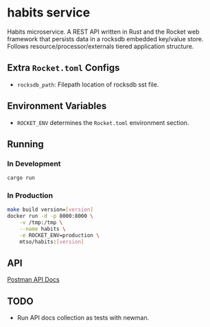 # habits service

Habits microservice. A REST API written in Rust and the Rocket web framework
that persists data in a rocksdb embedded key/value store.
Follows resource/processor/externals tiered application structure.

## Extra `Rocket.toml` Configs

- `rocksdb_path`: Filepath location of rocksdb sst file.

## Environment Variables

- `ROCKET_ENV` determines the `Rocket.toml` environment section.

## Running

### In Development

```bash
cargo run
```

### In Production

```bash
make build version=[version]
docker run -d -p 8000:8000 \
    -v /tmp:/tmp \
    --name habits \
    -e ROCKET_ENV=production \
    mtso/habits:[version]
```

## API

[Postman API Docs](https://documenter.getpostman.com/view/1742549/RWThV1u9)

## TODO

- Run API docs collection as tests with newman.
